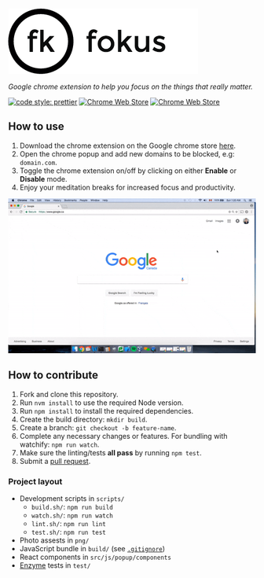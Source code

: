 ![alt-text](https://github.com/williamgrosset/fokus/blob/master/png/fokus_title.png 'fokus')

*Google chrome extension to help you focus on the things that really matter.*

[![code style: prettier](https://img.shields.io/badge/code_style-prettier-ff69b4.svg?style=flat-square)](https://github.com/prettier/prettier)
[![Chrome Web Store](https://img.shields.io/chrome-web-store/rating/kapnmpfkldbacoamceiggkcoaepfgiea.svg)](https://chrome.google.com/webstore/detail/fokus/kapnmpfkldbacoamceiggkcoaepfgiea)
[![Chrome Web Store](https://img.shields.io/chrome-web-store/price/kapnmpfkldbacoamceiggkcoaepfgiea.svg)](https://chrome.google.com/webstore/detail/fokus/kapnmpfkldbacoamceiggkcoaepfgiea)

## How to use
1. Download the chrome extension on the Google chrome store [here](https://chrome.google.com/webstore/detail/fokus/kapnmpfkldbacoamceiggkcoaepfgiea).
2. Open the chrome popup and add new domains to be blocked, e.g: `domain.com`.
3. Toggle the chrome extension on/off by clicking on either **Enable** or **Disable** mode.
4. Enjoy your meditation breaks for increased focus and productivity.  

![](https://github.com/williamgrosset/fokus/blob/master/png/example.gif)

## How to contribute
1. Fork and clone this repository.
2. Run `nvm install` to use the required Node version.
3. Run `npm install` to install the required dependencies.
4. Create the build directory: `mkdir build`.
5. Create a branch: `git checkout -b feature-name`.
6. Complete any necessary changes or features. For bundling with watchify: `npm run watch`.
7. Make sure the linting/tests **all pass** by running `npm test`.
8. Submit a [pull request](https://help.github.com/articles/creating-a-pull-request-from-a-fork/).

### Project layout
+ Development scripts in `scripts/`
  * `build.sh/`: `npm run build`
  * `watch.sh/`: `npm run watch`
  * `lint.sh/`: `npm run lint`
  * `test.sh/`: `npm run test`
+ Photo assests in `png/`
+ JavaScript bundle in `build/` (see [`.gitignore`](https://github.com/williamgrosset/fokus/blob/master/.gitignore#L5))
+ React components in `src/js/popup/components`
+ [Enzyme](https://github.com/airbnb/enzyme) tests in `test/`
